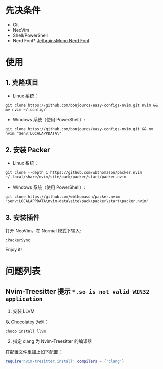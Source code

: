 # 先决条件

- Git 
- NeoVim 
- Shell/PowerShell
- Nerd Font* [JetbrainsMono Nerd Font](https://www.nerdfonts.com/font-downloads)

# 使用

## 1. 克隆项目

- Linux 系统：

```shell
git clone https://github.com/bonjourcs/easy-configs-nvim.git nvim && mv nvim ~/.config/
```
- Windows 系统（使用 PowerShell）:

```shell
git clone https://github.com/bonjourcs/easy-configs-nvim.git && mv nvim "$env:LOCALAPPDATA\"
```

## 2. 安装 Packer

- Linux 系统：

```shell
git clone --depth 1 https://github.com/wbthomason/packer.nvim ~/.local/share/nvim/site/pack/packer/start/packer.nvim
```

- Windows 系统（使用 PowerShell）:

```shell
git clone https://github.com/wbthomason/packer.nvim "$env:LOCALAPPDATA\nvim-data\site\pack\packer\start\packer.nvim"
```

## 3. 安装插件

打开 NeoVim，在 Normal 模式下输入:

```shell
:PackerSync
```

Enjoy it!

# 问题列表

## Nvim-Treesitter 提示 `*.so is not valid WIN32 application`

1. 安装 LLVM

以 Chocolatey 为例：

```shell
choco install llvm
```
2. 指定 clang 为 Nvim-Treesitter 的编译器

在配置文件里加上如下配置：
```lua
require'nvim-tresitter.install'.compilers = {'clang'}
```